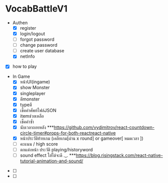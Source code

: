 
# VocabBattleV1
   - Authen
      - [x] register
      - [x] login/logout
      - [ ] forgot password
      - [ ] change password
      - [ ] create user database
      - [x] netInfo
   - [x] how to play
   - In Game
      - [x] หน้าUI(ingame)
      - [x] show Monster
      - [x] singleplayer
      - [x] ตีmonster
      - [x] typeตี
      - [x] เช็คคำศัพท์ไฟล์JSON
      - [x] itemช่วยเหลือ
      - [x] เช็คคำซ้ำ
      - [x] นับเวลาถอยหลัง ***https://github.com/vydimitrov/react-countdown-circle-timer#props-for-both-reactreact-native
      - [x] หน้าประวัติท้ายเกม (เคลียเกม[ผ่าน x round] or gameover[ หมดเวลา ]) 
      - [ ] คะแนน / high score
      - [ ] ตกแต่งหน้า ประวัติ playing/historyword
      - [ ] sound effect ใส่ได้จะดี ._. ***https://blog.risingstack.com/react-native-tutorial-animation-and-sound/

   - [ ]
   - [ ] 


